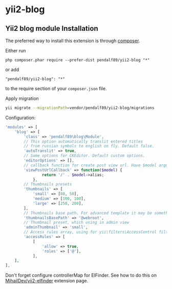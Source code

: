 yii2-blog
=========

Yii2 blog module
Installation
------------

The preferred way to install this extension is through [composer](http://getcomposer.org/download/).

Either run

```
php composer.phar require --prefer-dist pendalf89/yii2-blog "*"
```

or add

```
"pendalf89/yii2-blog": "*"
```

to the require section of your `composer.json` file.

Apply migration
```sh
yii migrate --migrationPath=vendor/pendalf89/yii2-blog/migrations
```

Configuration:

```php
'modules' => [
    'blog' => [
        'class' => 'pendalf89\blog\Module',
        // This option automatically translit entered titles 
        // from russian symbols to english on fly. Default false.
        'autoTranslit' => true, 
        // Some options for CKEditor. Default custom options.
        'editorOptions' => [],
        // callback function for create post view url. Have $model argument.
        'viewPostUrlCallback' => function($model) {
                return '/' . $model->alias;
            },
        // Thumbnails presets
        'thumbnails' => [
            'small' => [80, 50],
            'medium' => [100, 100],
            'large' => [250, 200],
        ],
        // Thumbnails base path. For advanced template it may be something like "@frontend/web"
        'thumbnailsBasePath' => '@webroot',
        // Thumbnail preset, which using in admin view
        'adminThumbnail' => 'small',
        // Access rules array, using for yii\filters\AccessControl filter.
        'accessRules' => [
            [
                'allow' => true,
                'roles' => ['@'],
            ],
    ],
],
```

Don't forget configure controllerMap for ElFinder. See how to do this on [MihailDev/yii2-elfinder](https://github.com/MihailDev/yii2-elfinder) extension page.
